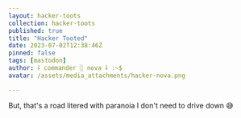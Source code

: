 ```yaml
---
layout: hacker-toots
collection: hacker-toots
published: true
title: "Hacker Tooted"
date: 2023-07-02T12:38:46Z
pinned: false
tags: [mastodon]
author: ⸸ commander ░ nova ⸸ :~$
avatar: /assets/media_attachments/hacker-nova.png

---
```


<p>But, that&#39;s a road litered with paranoia I don&#39;t need to drive down 😅​</p>


